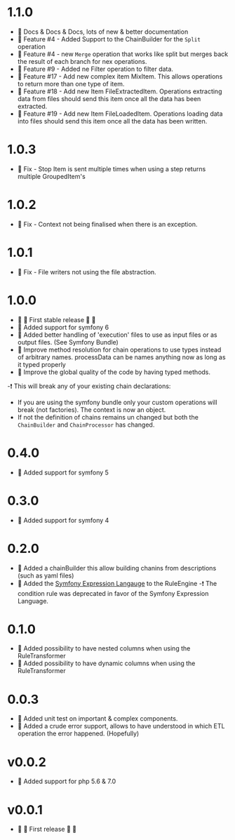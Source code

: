 # 1.1.0
- :star2: Docs & Docs & Docs, lots of new & better documentation
- :star2: Feature #4 - Added Support to the ChainBuilder for the `Split` operation
- :star2: Feature #4 - new `Merge` operation that works like split but merges back the result of each branch for nex operations.
- :star2: Feature #9 - Added ne Filter operation to filter data.
- :star2: Feature #17 - Add new complex item MixItem. This allows operations to return more than one type of item.
- :star2: Feature #18 - Add new Item FileExtractedItem. Operations extracting data from files should send this item once all the data has been extracted.
- :star2: Feature #19 - Add new Item FileLoadedItem. Operations loading data into files should send this item once all the data has been written.

# 1.0.3
- :wrench: Fix - Stop Item is sent multiple times when using a step returns multiple GroupedItem's

# 1.0.2
- :wrench: Fix - Context not being finalised when there is an exception.

# 1.0.1 
- :wrench: Fix - File writers not using the file abstraction.

# 1.0.0
- :confetti_ball: :tada: First stable release :tada: :confetti_ball:
- :star2: Added support for symfony 6
- :star2: Added better handling of 'execution' files to use as input files or as output files. (See Symfony Bundle)
- :star2: Improve method resolution for chain operations to use types instead of arbitrary names. processData can be names anything now as long as it typed properly
- :wrench: Improve the global quality of the code by having typed methods.

-:exclamation: This will break any of your existing chain declarations: 
 - If you are using the symfony bundle only your custom operations will break (not factories). The context is now an object. 
 - If not the definition of chains remains un changed but both the `ChainBuilder` and `ChainProcessor` has changed.

# 0.4.0
- :star2: Added support for symfony 5

# 0.3.0
- :star2: Added support for symfony 4

# 0.2.0 

- :star2: Added a chainBuilder this allow building chanins from descriptions (such as yaml files)
- :star2: Added the [Symfony Expression Langauge](https://symfony.com/doc/3.4/components/expression_language.html) to the RuleEngine
-:exclamation: The condition rule was deprecated in favor of the Symfony Expression Language.

# 0.1.0

- :star2: Added possibility to have nested columns when using the RuleTransformer
- :star2: Added possibility to have dynamic columns when using the RuleTransformer

# 0.0.3

- :wrench: Added unit test on important & complex components.
- :star2: Added a crude error support, allows to have understood in which ETL operation the error happened. (Hopefully)

# v0.0.2

- :star2: Added support for php 5.6 & 7.0

# v0.0.1
- :confetti_ball: :tada: First release :tada: :confetti_ball:
